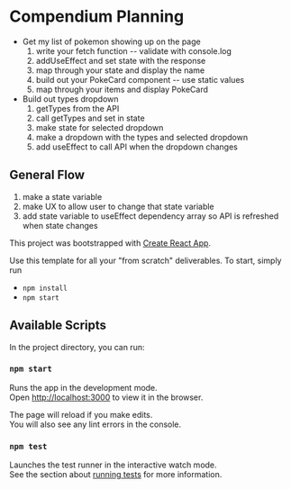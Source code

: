 # Compendium Planning

- Get my list of pokemon showing up on the page
  1. write your fetch function -- validate with console.log
  1. addUseEffect and set state with the response
  1. map through your state and display the name
  1. build out your PokeCard component -- use static values
  1. map through your items and display PokeCard
- Build out types dropdown
  1. getTypes from the API
  1. call getTypes and set in state
  1. make state for selected dropdown
  1. make a dropdown with the types and selected dropdown
  1. add useEffect to call API when the dropdown changes

## General Flow

1. make a state variable
1. make UX to allow user to change that state variable
1. add state variable to useEffect dependency array so API is refreshed when state changes

This project was bootstrapped with [Create React App](https://github.com/facebook/create-react-app).

Use this template for all your "from scratch" deliverables. To start, simply run

- `npm install`
- `npm start`

## Available Scripts

In the project directory, you can run:

### `npm start`

Runs the app in the development mode.\
Open [http://localhost:3000](http://localhost:3000) to view it in the browser.

The page will reload if you make edits.\
You will also see any lint errors in the console.

### `npm test`

Launches the test runner in the interactive watch mode.\
See the section about [running tests](https://facebook.github.io/create-react-app/docs/running-tests) for more information.

